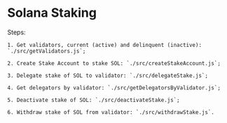 # Solana Staking

Steps:

    1. Get validators, current (active) and delinquent (inactive): `./src/getValidators.js`;

    2. Create Stake Account to stake SOL: `./src/createStakeAccount.js`;

    3. Delegate stake of SOL to validator: `./src/delegateStake.js`;

    4. Get delegators by validator: `./src/getDelegatorsByValidator.js`;

    5. Deactivate stake of SOL: `./src/deactivateStake.js`;

    6. Withdraw stake of SOL from validator: `./src/withdrawStake.js`.


